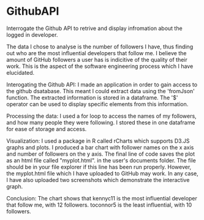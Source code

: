 # GithubAPI
Interrogate the Github API to retrive and display infromation about the logged in developer.

The data I chose to analyse is the number of followers I have, thus finding out who are the most influential developers that follow me. I believe the amount of GitHub followers a user has is indicitive of the quality of their work. This is the aspect of the software engineering process which I have elucidated.


Interogating the Github API:
I made an application in order to gain access to the github dsatabase. This meant I could extract data using the 'fromJson' function. The extracted information is stored in a dataframe. The '$' operator can be used to display specific elements from this information.

Processing the data: I used a for loop to access the names of my followers, and how many people they were following. I stored these in one dataframe for ease of storage and access.

Visualization: I used a package in R called rCharts which supports D3.JS graphs and plots. I produced a bar chart with follower names on the x axis and number of followers on the y axis. The final line of code saves the plot as an html file called "myplot.html". in the user's documents folder. The file should be in your file explorer if this line has been run properly. However, the myplot.html file which I have uploaded to GitHub may work. In any case, I have also uploaded two screenshots which demonstrate the interactive graph.

Conclusion: The chart shows that kennyc11 is the most influential developer that follow me, with 12 followers. toconnor5 is the least influential, with 10 followers.
